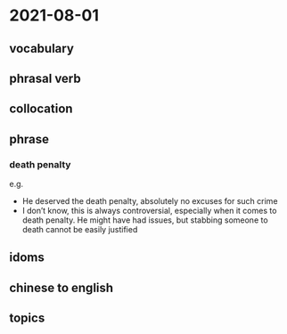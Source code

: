 # 2021-08-01
## vocabulary

## phrasal verb

## collocation

## phrase
### death penalty
e.g.
- He deserved the death penalty, absolutely no excuses for such crime
- I don’t know, this is always controversial, especially when it comes to death penalty. He might have had issues, but stabbing someone to death cannot be easily justified 

## idoms

## chinese to english

## topics
